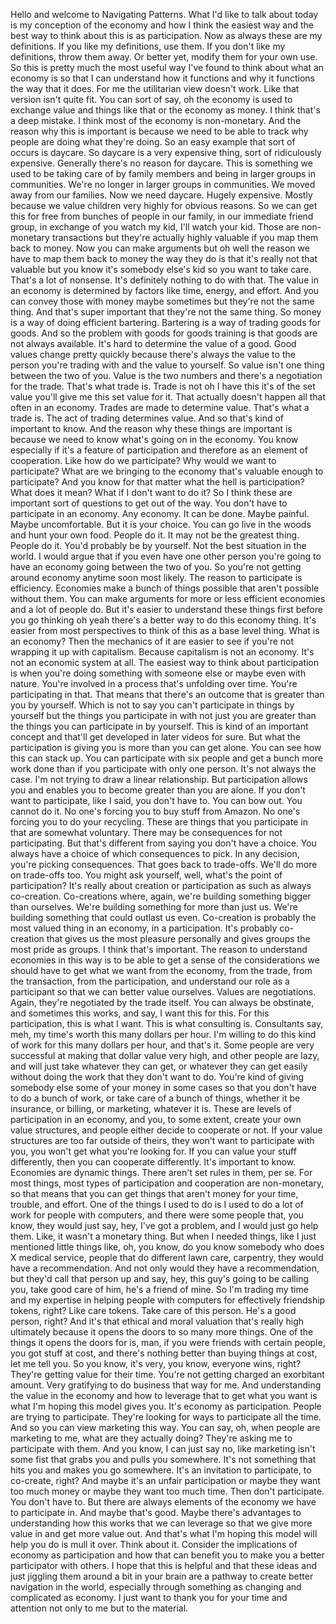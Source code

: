  Hello and welcome to Navigating Patterns. What I'd like to talk about today is my conception of the economy and how I think the easiest way and the best way to think about this is as participation. Now as always these are my definitions. If you like my definitions, use them. If you don't like my definitions, throw them away. Or better yet, modify them for your own use. So this is pretty much the most useful way I've found to think about what an economy is so that I can understand how it functions and why it functions the way that it does. For me the utilitarian view doesn't work. Like that version isn't quite fit. You can sort of say, oh the economy is used to exchange value and things like that or the economy as money. I think that's a deep mistake. I think most of the economy is non-monetary. And the reason why this is important is because we need to be able to track why people are doing what they're doing. So an easy example that sort of occurs is daycare. So daycare is a very expensive thing, sort of ridiculously expensive. Generally there's no reason for daycare. This is something we used to be taking care of by family members and being in larger groups in communities. We're no longer in larger groups in communities. We moved away from our families. Now we need daycare. Hugely expensive. Mostly because we value children very highly for obvious reasons. So we can get this for free from bunches of people in our family, in our immediate friend group, in exchange of you watch my kid, I'll watch your kid. Those are non-monetary transactions but they're actually highly valuable if you map them back to money. Now you can make arguments but oh well the reason we have to map them back to money the way they do is that it's really not that valuable but you know it's somebody else's kid so you want to take care. That's a lot of nonsense. It's definitely nothing to do with that. The value in an economy is determined by factors like time, energy, and effort. And you can convey those with money maybe sometimes but they're not the same thing. And that's super important that they're not the same thing. So money is a way of doing efficient bartering. Bartering is a way of trading goods for goods. And so the problem with goods for goods training is that goods are not always available. It's hard to determine the value of a good. Good values change pretty quickly because there's always the value to the person you're trading with and the value to yourself. So value isn't one thing between the two of you. Value is the two numbers and there's a negotiation for the trade. That's what trade is. Trade is not oh I have this it's of the set value you'll give me this set value for it. That actually doesn't happen all that often in an economy. Trades are made to determine value. That's what a trade is. The act of trading determines value. And so that's kind of important to know. And the reason why these things are important is because we need to know what's going on in the economy. You know especially if it's a feature of participation and therefore as an element of cooperation. Like how do we participate? Why would we want to participate? What are we bringing to the economy that's valuable enough to participate? And you know for that matter what the hell is participation? What does it mean? What if I don't want to do it? So I think these are important sort of questions to get out of the way. You don't have to participate in an economy. Any economy. It can be done. Maybe painful. Maybe uncomfortable. But it is your choice. You can go live in the woods and hunt your own food. People do it. It may not be the greatest thing. People do it. You'd probably be by yourself. Not the best situation in the world. I would argue that if you even have one other person you're going to have an economy going between the two of you. So you're not getting around economy anytime soon most likely. The reason to participate is efficiency. Economies make a bunch of things possible that aren't possible without them. You can make arguments for more or less efficient economies and a lot of people do. But it's easier to understand these things first before you go thinking oh yeah there's a better way to do this economy thing. It's easier from most perspectives to think of this as a base level thing. What is an economy? Then the mechanics of it are easier to see if you're not wrapping it up with capitalism. Because capitalism is not an economy. It's not an economic system at all. The easiest way to think about participation is when you're doing something with someone else or maybe even with nature. You're involved in a process that's unfolding over time. You're participating in that. That means that there's an outcome that is greater than you by yourself. Which is not to say you can't participate in things by yourself but the things you participate in with not just you are greater than the things you can participate in by yourself. This is kind of an important concept and that'll get developed in later videos for sure. But what the participation is giving you is more than you can get alone. You can see how this can stack up. You can participate with six people and get a bunch more work done than if you participate with only one person. It's not always the case. I'm not trying to draw a linear relationship. But participation allows you and enables you to become greater than you are alone. If you don't want to participate, like I said, you don't have to. You can bow out. You cannot do it. No one's forcing you to buy stuff from Amazon. No one's forcing you to do your recycling. These are things that you participate in that are somewhat voluntary. There may be consequences for not participating. But that's different from saying you don't have a choice. You always have a choice of which consequences to pick. In any decision, you're picking consequences. That goes back to trade-offs. We'll do more on trade-offs too. You might ask yourself, well, what's the point of participation? It's really about creation or participation as such as always co-creation. Co-creations where, again, we're building something bigger than ourselves. We're building something for more than just us. We're building something that could outlast us even. Co-creation is probably the most valued thing in an economy, in a participation. It's probably co-creation that gives us the most pleasure personally and gives groups the most pride as groups. I think that's important. The reason to understand economies in this way is to be able to get a sense of the considerations we should have to get what we want from the economy, from the trade, from the transaction, from the participation, and understand our role as a participant so that we can better value ourselves. Values are negotiations. Again, they're negotiated by the trade itself. You can always be obstinate, and sometimes this works, and say, I want this for this. For this participation, this is what I want. This is what consulting is. Consultants say, meh, my time's worth this many dollars per hour. I'm willing to do this kind of work for this many dollars per hour, and that's it. Some people are very successful at making that dollar value very high, and other people are lazy, and will just take whatever they can get, or whatever they can get easily without doing the work that they don't want to do. You're kind of giving somebody else some of your money in some cases so that you don't have to do a bunch of work, or take care of a bunch of things, whether it be insurance, or billing, or marketing, whatever it is. These are levels of participation in an economy, and you, to some extent, create your own value structures, and people either decide to cooperate or not. If your value structures are too far outside of theirs, they won't want to participate with you, you won't get what you're looking for. If you can value your stuff differently, then you can cooperate differently. It's important to know. Economies are dynamic things. There aren't set rules in them, per se. For most things, most types of participation and cooperation are non-monetary, so that means that you can get things that aren't money for your time, trouble, and effort. One of the things I used to do is I used to do a lot of work for people with computers, and there were some people that, you know, they would just say, hey, I've got a problem, and I would just go help them. Like, it wasn't a monetary thing. But when I needed things, like I just mentioned little things like, oh, you know, do you know somebody who does X medical service, people that do different lawn care, carpentry, they would have a recommendation. And not only would they have a recommendation, but they'd call that person up and say, hey, this guy's going to be calling you, take good care of him, he's a friend of mine. So I'm trading my time and my expertise in helping people with computers for effectively friendship tokens, right? Like care tokens. Take care of this person. He's a good person, right? And it's that ethical and moral valuation that's really high ultimately because it opens the doors to so many more things. One of the things it opens the doors for is, man, if you were friends with certain people, you got stuff at cost, and there's nothing better than buying things at cost, let me tell you. So you know, it's very, you know, everyone wins, right? They're getting value for their time. You're not getting charged an exorbitant amount. Very gratifying to do business that way for me. And understanding the value in the economy and how to leverage that to get what you want is what I'm hoping this model gives you. It's economy as participation. People are trying to participate. They're looking for ways to participate all the time. And so you can view marketing this way. You can say, oh, when people are marketing to me, what are they actually doing? They're asking me to participate with them. And you know, I can just say no, like marketing isn't some fist that grabs you and pulls you somewhere. It's not something that hits you and makes you go somewhere. It's an invitation to participate, to co-create, right? And maybe it's an unfair participation or maybe they want too much money or maybe they want too much time. Then don't participate. You don't have to. But there are always elements of the economy we have to participate in. And maybe that's good. Maybe there's advantages to understanding how this works that we can leverage so that we give more value in and get more value out. And that's what I'm hoping this model will help you do is mull it over. Think about it. Consider the implications of economy as participation and how that can benefit you to make you a better participator with others. I hope that this is helpful and that these ideas and just jiggling them around a bit in your brain are a pathway to create better navigation in the world, especially through something as changing and complicated as economy. I just want to thank you for your time and attention not only to me but to the material.